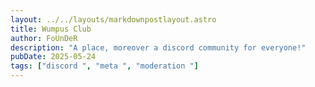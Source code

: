 ```yaml
---
layout: ../../layouts/markdownpostlayout.astro
title: Wumpus Club
author: FoUnDeR
description: "A place, moreover a discord community for everyone!"
pubDate: 2025-05-24
tags: ["discord ", "meta ", "moderation "]
---
```

